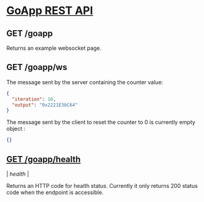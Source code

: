 # [GoApp REST API](#goapp)

## GET /goapp

Returns an example websocket page.

## GET /goapp/ws

The message sent by the server containing the counter value:
```json
{
  "iteration": 10,
  "output": "0x2221E3bC64"
}
```

The message sent by the client to reset the counter to 0 is currently empty object :

```json
{}
```

## [GET /goapp/health](#health)
| _health_ |

Returns an HTTP code for health status. Currently it only returns 200 status code when the endpoint is accessible.
